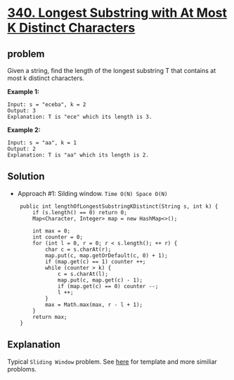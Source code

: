 # <a href='https://leetcode.com/problems/longest-substring-with-at-most-k-distinct-characters/'>340. Longest Substring with At Most K Distinct Characters</a>

## problem
Given a string, find the length of the longest substring T that contains at most k distinct characters.

<strong>Example 1:</strong>
```
Input: s = "eceba", k = 2
Output: 3
Explanation: T is "ece" which its length is 3.
```
<strong>Example 2:</strong>
```
Input: s = "aa", k = 1
Output: 2
Explanation: T is "aa" which its length is 2.
```

## Solution
- Approach #1: Silding window. ```Time O(N) Space O(N)```
```
    public int lengthOfLongestSubstringKDistinct(String s, int k) {
        if (s.length() == 0) return 0;
        Map<Character, Integer> map = new HashMap<>();

        int max = 0;
        int counter = 0;
        for (int l = 0, r = 0; r < s.length(); ++ r) {
            char c = s.charAt(r);
            map.put(c, map.getOrDefault(c, 0) + 1);
            if (map.get(c) == 1) counter ++;
            while (counter > k) {
                c = s.charAt(l);
                map.put(c, map.get(c) - 1);
                if (map.get(c) == 0) counter --;
                l ++;
            }
            max = Math.max(max, r - l + 1);
        }
        return max;
    }
```

## Explanation
Typical ```Sliding Window``` problem. See <a href='https://github.com/DongZhuoran/LeetCode/blob/master/specialtopics/SP.%20Sliding%20Window%20algorithm%20template.md'>here</a> for template and more similiar probloms.
